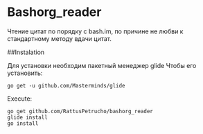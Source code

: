 # Bashorg_reader

Чтение цитат по порядку с bash.im, по причине не любви к стандартному методу вдачи цитат.

##Instalation

Для установки необходим пакетный менеджер glide
Чтобы его установить:
```
go get -u github.com/Masterminds/glide
```

Execute:

```
go get github.com/RattusPetrucho/bashorg_reader
glide install
go install
```